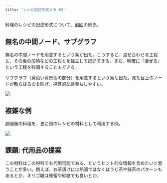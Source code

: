 ```yaml
---
title: 'レシピ記述形式メモ #2'
---
```

料理のレシピの記述形式について、[前回](https://r7kamura.com/articles/2022-05-13-mermaid-recipe-memo)の続き。

無名の中間ノード、サブグラフ
--------------

無名の中間ノードを用意するという案が出た。こうすると、混ぜ合わせる工程と、その後の加熱などの工程とを独立して記述できる。また、明確に「混ぜる」という工程を強調することもできる。

サブグラフ（黄色い背景色の部分）を用意するという案も出た。見た目上のノードが散らばるのを防げ、視覚的な誘導もしやすい。

![](https://lh4.googleusercontent.com/bk2r4S-xIilkmkJPyyh_edcI4hp4YRfWvG59Zy56ZqhzJz9jqv_mxUg0rT1y-rQDDHmxeaQMm1nfkXBVkFD_PGIVghvyUveORZifOVKG5-93Y-YscactLBBnSpHSSX2rrx4pfGQeSu7ysDvyj5E8bw)

複雑な例
----

調理後の料理を、更に別のレシピの材料として利用する例。

![](https://lh5.googleusercontent.com/0sNRyegFlH7t70q27nW0ZSh7_bwn9MJ4ePNkFBqvnPgZ2pirNofl9suLrNT2TKU11zDVI-e_q8bbGdmhxAOApoCU8glsgEyJfG4HFmQjAwcctNjwsjRq5qXvXPRJ5p9IT6FTMXUSpExKRQ5unOeUKw)

課題: 代用品の提案
----------

この材料はこの材料でも代用可能である、というヒント的な情報を含めたいと思うことが多い。例えば、お茶漬けには熱湯ではなくほうじ茶や緑茶のパターンもあるとか、オリゴ糖は蜂蜜や砂糖でも良いとか。
